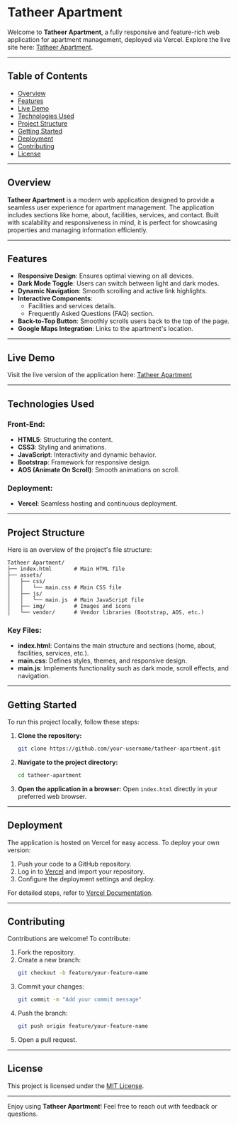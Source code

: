 # Tatheer Apartment

Welcome to **Tatheer Apartment**, a fully responsive and feature-rich web application for apartment management, deployed via Vercel. Explore the live site here: [Tatheer Apartment](https://tatheer-apartment.vercel.app/).

---

## Table of Contents

- [Overview](#overview)
- [Features](#features)
- [Live Demo](#live-demo)
- [Technologies Used](#technologies-used)
- [Project Structure](#project-structure)
- [Getting Started](#getting-started)
- [Deployment](#deployment)
- [Contributing](#contributing)
- [License](#license)

---

## Overview

**Tatheer Apartment** is a modern web application designed to provide a seamless user experience for apartment management. The application includes sections like home, about, facilities, services, and contact. Built with scalability and responsiveness in mind, it is perfect for showcasing properties and managing information efficiently.

---

## Features

- **Responsive Design**: Ensures optimal viewing on all devices.
- **Dark Mode Toggle**: Users can switch between light and dark modes.
- **Dynamic Navigation**: Smooth scrolling and active link highlights.
- **Interactive Components**:
  - Facilities and services details.
  - Frequently Asked Questions (FAQ) section.
- **Back-to-Top Button**: Smoothly scrolls users back to the top of the page.
- **Google Maps Integration**: Links to the apartment's location.

---

## Live Demo

Visit the live version of the application here: [Tatheer Apartment](https://tatheer-apartment.vercel.app/)

---

## Technologies Used

### Front-End:
- **HTML5**: Structuring the content.
- **CSS3**: Styling and animations.
- **JavaScript**: Interactivity and dynamic behavior.
- **Bootstrap**: Framework for responsive design.
- **AOS (Animate On Scroll)**: Smooth animations on scroll.

### Deployment:
- **Vercel**: Seamless hosting and continuous deployment.

---

## Project Structure

Here is an overview of the project's file structure:

```
Tatheer Apartment/
├── index.html       # Main HTML file
├── assets/
│   ├── css/
│   │   └── main.css # Main CSS file
│   ├── js/
│   │   └── main.js  # Main JavaScript file
│   ├── img/         # Images and icons
│   └── vendor/      # Vendor libraries (Bootstrap, AOS, etc.)
```

### Key Files:
- **index.html**: Contains the main structure and sections (home, about, facilities, services, etc.).
- **main.css**: Defines styles, themes, and responsive design.
- **main.js**: Implements functionality such as dark mode, scroll effects, and navigation.

---

## Getting Started

To run this project locally, follow these steps:

1. **Clone the repository:**
   ```bash
   git clone https://github.com/your-username/tatheer-apartment.git
   ```

2. **Navigate to the project directory:**
   ```bash
   cd tatheer-apartment
   ```

3. **Open the application in a browser:**
   Open `index.html` directly in your preferred web browser.

---

## Deployment

The application is hosted on Vercel for easy access. To deploy your own version:

1. Push your code to a GitHub repository.
2. Log in to [Vercel](https://vercel.com/) and import your repository.
3. Configure the deployment settings and deploy.

For detailed steps, refer to [Vercel Documentation](https://vercel.com/docs).

---

## Contributing

Contributions are welcome! To contribute:

1. Fork the repository.
2. Create a new branch:
   ```bash
   git checkout -b feature/your-feature-name
   ```
3. Commit your changes:
   ```bash
   git commit -m "Add your commit message"
   ```
4. Push the branch:
   ```bash
   git push origin feature/your-feature-name
   ```
5. Open a pull request.

---

## License

This project is licensed under the [MIT License](LICENSE).

---

Enjoy using **Tatheer Apartment**! Feel free to reach out with feedback or questions.

